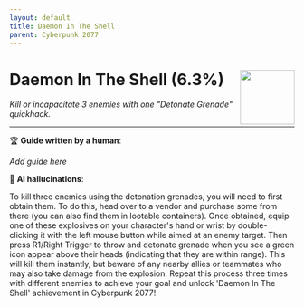 ```yaml
---
layout: default
title: Daemon In The Shell
parent: Cyberpunk 2077
---
```


# Daemon In The Shell (6.3%) <img style="float: right;" src="https://cdn.cloudflare.steamstatic.com/steamcommunity/public/images/apps/1091500/b3d81a567599dacdbf32fa024e4d9baafc19599b.jpg" width="96" height="96">

_Kill or incapacitate 3 enemies with one "Detonate Grenade" quickhack._

***

:trophy: **Guide written by a human**:

_Add guide here_

:robot: **AI hallucinations**:

To kill three enemies using the detonation grenades, you will need to first obtain them. To do this, head over to a vendor and purchase some from there (you can also find them in lootable containers). Once obtained, equip one of these explosives on your character's hand or wrist by double-clicking it with the left mouse button while aimed at an enemy target.
Then press R1/Right Trigger to throw and detonate grenade when you see a green icon appear above their heads (indicating that they are within range). This will kill them instantly, but beware of any nearby allies or teammates who may also take damage from the explosion.
Repeat this process three times with different enemies to achieve your goal and unlock 'Daemon In The Shell' achievement in Cyberpunk 2077!
